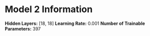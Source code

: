 # Model 2 Information

**Hidden Layers:** [18, 18]
**Learning Rate:** 0.001
**Number of Trainable Parameters:** 397
